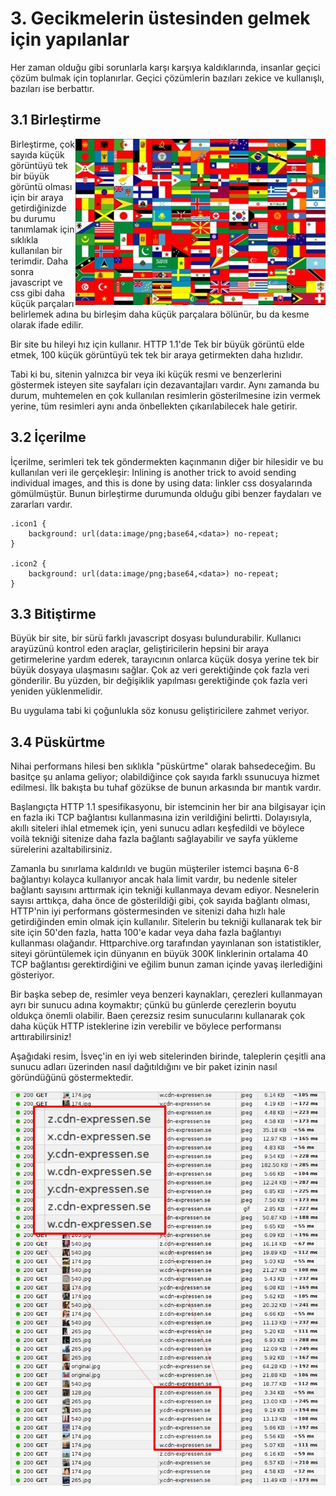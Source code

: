 # 3. Gecikmelerin üstesinden gelmek için yapılanlar

Her zaman olduğu gibi sorunlarla karşı karşıya kaldıklarında, insanlar geçici çözüm bulmak için toplanırlar. Geçici çözümlerin bazıları zekice ve kullanışlı, bazıları ise berbattır.

## 3.1 Birleştirme
<img style="float: right;" src="https://raw.githubusercontent.com/bagder/http2-explained/master/images/spriting.jpg" />

Birleştirme, çok sayıda küçük görüntüyü tek bir büyük görüntü olması için bir araya getirdiğinizde bu durumu tanımlamak için sıklıkla kullanılan bir terimdir. Daha sonra javascript ve css gibi daha küçük parçaları belirlemek adına bu birleşim daha küçük parçalara bölünür, bu da kesme olarak ifade edilir.

Bir site bu hileyi hız için kullanır. HTTP 1.1'de Tek bir büyük görüntü elde etmek, 100 küçük görüntüyü tek tek bir araya getirmekten daha hızlıdır.

Tabi ki bu, sitenin yalnızca bir veya iki küçük resmi ve benzerlerini göstermek isteyen site sayfaları için dezavantajları vardır. 
Aynı zamanda bu durum, muhtemelen en çok kullanılan resimlerin gösterilmesine izin vermek yerine, tüm resimleri aynı anda önbellekten çıkarılabilecek hale getirir.

## 3.2 İçerilme

İçerilme, serimleri tek tek göndermekten kaçınmanın diğer bir hilesidir ve bu kullanılan veri ile gerçekleşir: 
Inlining is another trick to avoid sending individual images, and this is done by using data: linkler css dosyalarında gömülmüştür. Bunun birleştirme durumunda olduğu gibi benzer faydaları ve zararları vardır.

    .icon1 {
        background: url(data:image/png;base64,<data>) no-repeat;
    }

    .icon2 {
        background: url(data:image/png;base64,<data>) no-repeat;
    }


## 3.3 Bitiştirme

Büyük bir site, bir sürü farklı javascript dosyası bulundurabilir. Kullanıcı arayüzünü kontrol eden araçlar, geliştiricilerin hepsini bir araya getirmelerine yardım ederek, tarayıcının onlarca küçük dosya yerine tek bir büyük dosyaya ulaşmasını sağlar. Çok az veri gerektiğinde çok fazla veri gönderilir. Bu yüzden, bir değişiklik yapılması gerektiğinde çok fazla veri yeniden yüklenmelidir.

Bu uygulama tabi ki çoğunlukla söz konusu geliştiricilere zahmet veriyor.

## 3.4 Püskürtme

Nihai performans hilesi ben sıklıkla "püskürtme" olarak bahsedeceğim. Bu basitçe şu anlama geliyor; olabildiğince çok sayıda farklı ssunucuya hizmet edilmesi. İlk bakışta bu tuhaf gözükse de bunun arkasında bır mantık vardır.

Başlangıçta HTTP 1.1 spesifikasyonu, bir istemcinin her bir ana bilgisayar için en fazla iki TCP bağlantısı kullanmasına izin verildiğini belirtti. Dolayısıyla, akıllı siteleri ihlal etmemek için, yeni sunucu adları keşfedildi ve böylece voilà tekniği sitenize daha fazla bağlantı sağlayabilir ve sayfa yükleme sürelerini azaltabilirsiniz.

Zamanla bu sınırlama kaldırıldı ve bugün müşteriler istemci başına 6-8 bağlantıyı kolayca kullanıyor ancak hala limit vardır, bu nedenle siteler bağlantı sayısını arttırmak için tekniği kullanmaya devam ediyor. Nesnelerin sayısı arttıkça, daha önce de gösterildiği gibi, çok sayıda bağlantı olması, HTTP'nin iyi performans göstermesinden ve sitenizi daha hızlı hale getirdiğinden emin olmak için kullanılır. Sitelerin bu tekniği kullanarak tek bir site için 50'den fazla, hatta 100'e kadar veya daha fazla bağlantıyı kullanması olağandır. Httparchive.org tarafından yayınlanan son istatistikler, siteyi görüntülemek için dünyanın en büyük 300K linklerinin ortalama 40 TCP bağlantısı gerektirdiğini ve eğilim bunun zaman içinde yavaş ilerlediğini gösteriyor.

Bir başka sebep de, resimler veya benzeri kaynakları, çerezleri kullanmayan ayrı bir sunucu adına koymaktır; çünkü bu günlerde çerezlerin boyutu oldukça önemli olabilir. Baen çerezsiz resim sunucularını kullanarak çok daha küçük HTTP isteklerine izin verebilir ve böylece performansı arttırabilirsiniz!

Aşağıdaki resim, İsveç'in en iyi web sitelerinden birinde, taleplerin çeşitli ana sunucu adları üzerinden nasıl dağıtıldığını ve bir paket izinin nasıl göründüğünü göstermektedir.

![image sharding at expressen.se](https://raw.githubusercontent.com/bagder/http2-explained/master/images/expressen-sharding.jpg)
